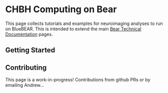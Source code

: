 # CHBH Computing on Bear

This page collects tutorials and examples for neuroimaging analyses to run on BlueBEAR. This is intended to extend the main [Bear Technical Documentation](https://docs.bear.bham.ac.uk/) pages.


## Getting Started




## Contributing

This page is a work-in-progress! Contributions from github PRs or by emailing Andrew...

